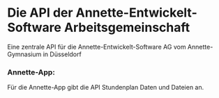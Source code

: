 # Die API der Annette-Entwickelt-Software Arbeitsgemeinschaft
Eine zentrale API für die Annette-Entwickelt-Software AG vom Annette-Gymnasium in Düsseldorf

### Annette-App:
Für die Annette-App gibt die API Stundenplan Daten und Dateien an.


